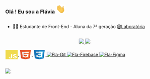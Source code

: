 ### Olá ! Eu sou a Flávia <img src="https://raw.githubusercontent.com/ABSphreak/ABSphreak/master/gifs/Hi.gif" width="30px">
##
- 👩‍💻 Estudante de Front-End - Aluna da 7ª geração [@Laboratória](https://www.laboratoria.la/br)

##
<div align="center">
  <a href="https://github.com/flavia-dantas">
  <img height="180em" src="https://github-readme-stats.vercel.app/api?username=flavia-dantas&show_icons=true&theme=dracula&include_all_commits=true&count_private=true"/>
  <img height="180em" src="https://github-readme-stats.vercel.app/api/top-langs/?username=flavia-dantas&layout=compact&langs_count=7&theme=dracula"/>
</div>
<div style="display: inline_block"><br>
  <img align="center" alt="Fla-Js" height="30" width="40" src="https://raw.githubusercontent.com/devicons/devicon/master/icons/javascript/javascript-plain.svg">
  <img align="center" alt="Fla-HTML" height="30" width="40" src="https://raw.githubusercontent.com/devicons/devicon/master/icons/html5/html5-original.svg">
  <img align="center" alt="Fla-CSS" height="30" width="40" src="https://raw.githubusercontent.com/devicons/devicon/master/icons/css3/css3-original.svg">
  <img align="center" alt="Fla-Git" height="30" width="40" src="https://cdn.jsdelivr.net/gh/devicons/devicon/icons/git/git-original.svg" />    
  <img align="center" alt="Fla-Firebase" height="30" width="40" src="https://cdn.jsdelivr.net/gh/devicons/devicon/icons/firebase/firebase-plain.svg" />
  <img align="center" alt="Fla-Figma" height="30" width="40" src="https://cdn.jsdelivr.net/gh/devicons/devicon/icons/figma/figma-original.svg" />

          
</div>
  
##

<div> 
  <a href="https://www.linkedin.com/in/flavia-dantas" target="_blank"><img src="https://img.shields.io/badge/-LinkedIn-%230077B5?style=for-the-badge&logo=linkedin&logoColor=white" target="_blank"></a> 
</div>
